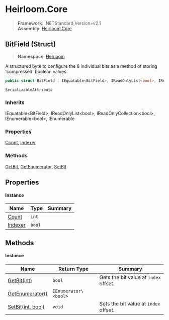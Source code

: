 # Heirloom.Core

> **Framework**: .NETStandard,Version=v2.1  
> **Assembly**: [Heirloom.Core][0]

## BitField (Struct)

> **Namespace**: [Heirloom][0]

A structured byte to configure the 8 individual bits as a method of storing 'compressed' boolean values.

```cs
public struct BitField : IEquatable<BitField>, IReadOnlyList<bool>, IReadOnlyCollection<bool>, IEnumerable<bool>, IEnumerable
```

`SerializableAttribute`

### Inherits

IEquatable\<BitField>, IReadOnlyList\<bool>, IReadOnlyCollection\<bool>, IEnumerable\<bool>, IEnumerable

### Properties

[Count][1], [Indexer][2]

### Methods

[GetBit][3], [GetEnumerator][4], [SetBit][5]

## Properties

#### Instance

| Name         | Type   | Summary |
|--------------|--------|---------|
| [Count][1]   | `int`  |         |
| [Indexer][2] | `bool` |         |

## Methods

#### Instance

| Name                   | Return Type          | Summary                               |
|------------------------|----------------------|---------------------------------------|
| [GetBit(int)][3]       | `bool`               | Gets the bit value at `index` offset. |
| [GetEnumerator()][4]   | `IEnumerator\<bool>` |                                       |
| [SetBit(int, bool)][5] | `void`               | Sets the bit value at `index` offset. |

[0]: ../../Heirloom.Core.md
[1]: BitField/Count.md
[2]: BitField/Indexer.md
[3]: BitField/GetBit.md
[4]: BitField/GetEnumerator.md
[5]: BitField/SetBit.md
